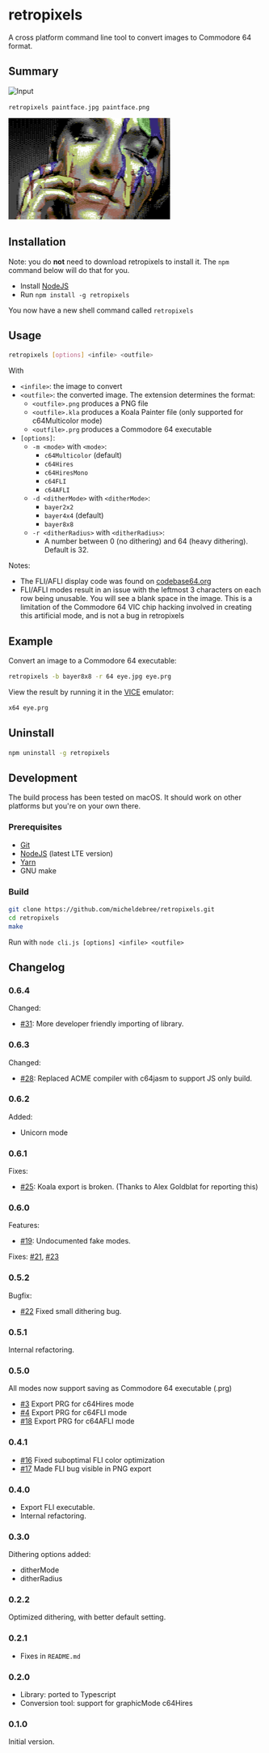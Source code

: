 # retropixels

A cross platform command line tool to convert images to Commodore 64 format.

## Summary

![Input](paintface.jpg)

`retropixels paintface.jpg paintface.png`

![Output](samples/paintface-Multicolor.png)

## Installation

Note: you do **not** need to download retropixels to install it. The `npm` command
below will do that for you.

- Install [NodeJS](https://nodejs.org)
- Run `npm install -g retropixels`

You now have a new shell command called `retropixels`

## Usage

```sh
retropixels [options] <infile> <outfile>
```

With

- `<infile>`: the image to convert
- `<outfile>`: the converted image. The extension determines the format:
  - `<outfile>.png` produces a PNG file
  - `<outfile>.kla` produces a Koala Painter file
    (only supported for c64Multicolor mode)
  - `<outfile>.prg` produces a Commodore 64 executable
- `[options]`:
  - `-m <mode>` with `<mode>`:
    - `c64Multicolor` (default)
    - `c64Hires`
    - `c64HiresMono`
    - `c64FLI`
    - `c64AFLI`
  - `-d <ditherMode>` with `<ditherMode>`:
    - `bayer2x2`
    - `bayer4x4` (default)
    - `bayer8x8`
  - `-r <ditherRadius>` with `<ditherRadius>`:
    - A number between 0 (no dithering) and 64 (heavy dithering). Default is 32.

Notes:

- The FLI/AFLI display code was found on [codebase64.org](http://codebase64.org/doku.php?id=base:fli_displayer)
- FLI/AFLI modes result in an issue with the leftmost 3 characters on
  each row being unusable.
  You will see a blank space in the image. This is a limitation of the
  Commodore 64 VIC chip hacking
  involved in creating this artificial mode, and is not a bug in retropixels

## Example

Convert an image to a Commodore 64 executable:

```sh
retropixels -b bayer8x8 -r 64 eye.jpg eye.prg
```

View the result by running it in the
[VICE](http://vice-emu.sourceforge.net) emulator:

```sh
x64 eye.prg
```

## Uninstall

```sh
npm uninstall -g retropixels
```

## Development

The build process has been tested on macOS.
It should work on other platforms but you're on your own there.

### Prerequisites

- [Git](https://git-scm.com)
- [NodeJS](https://nodejs.org) (latest LTE version)
- [Yarn](https://yarnpkg.com/en/docs/install#mac-stable)
- GNU make

### Build

```sh
git clone https://github.com/micheldebree/retropixels.git
cd retropixels
make
```

Run with `node cli.js [options] <infile> <outfile>`

## Changelog

### 0.6.4

Changed:

- [#31](https://github.com/micheldebree/retropixels/issues/31):
  More developer friendly importing of library.

### 0.6.3

Changed:

- [#28](https://github.com/micheldebree/retropixels/issues/28):
  Replaced ACME compiler with c64jasm to support JS only build.

### 0.6.2

Added:

- Unicorn mode

### 0.6.1

Fixes:

- [#25](https://github.com/micheldebree/retropixels/issues/25):
  Koala export is broken. (Thanks to Alex Goldblat for reporting this)

### 0.6.0

Features:

- [#19](https://github.com/micheldebree/retropixels/issues/19):
  Undocumented fake modes.

Fixes:
[#21](https://github.com/micheldebree/retropixels/issues/21),
[#23](https://github.com/micheldebree/retropixels/issues/23)

### 0.5.2

Bugfix:

- [#22](https://github.com/micheldebree/retropixels/issues/22)
  Fixed small dithering bug.

### 0.5.1

Internal refactoring.

### 0.5.0

All modes now support saving as Commodore 64 executable (.prg)

- [#3](https://github.com/micheldebree/retropixels/issues/3)
  Export PRG for c64Hires mode
- [#4](https://github.com/micheldebree/retropixels/issues/4)
  Export PRG for c64FLI mode
- [#18](https://github.com/micheldebree/retropixels/issues/18)
  Export PRG for c64AFLI mode

### 0.4.1

- [#16](https://github.com/micheldebree/retropixels/issues/16)
  Fixed suboptimal FLI color optimization
- [#17](https://github.com/micheldebree/retropixels/issues/17)
  Made FLI bug visible in PNG export

### 0.4.0

- Export FLI executable.
- Internal refactoring.

### 0.3.0

Dithering options added:

- ditherMode
- ditherRadius

### 0.2.2

Optimized dithering, with better default setting.

### 0.2.1

- Fixes in `README.md`

### 0.2.0

- Library: ported to Typescript
- Conversion tool: support for graphicMode c64Hires

### 0.1.0

Initial version.
